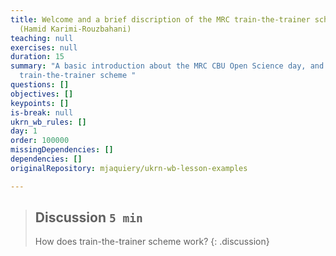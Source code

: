 ```yaml
---
title: Welcome and a brief discription of the MRC train-the-trainer scheme
  (Hamid Karimi-Rouzbahani)
teaching: null
exercises: null
duration: 15
summary: "A basic introduction about the MRC CBU Open Science day, and the MRC
  train-the-trainer scheme "
questions: []
objectives: []
keypoints: []
is-break: null
ukrn_wb_rules: []
day: 1
order: 100000
missingDependencies: []
dependencies: []
originalRepository: mjaquiery/ukrn-wb-lesson-examples

---
```

> ## Discussion `5 min`
> How does train-the-trainer scheme work?
{: .discussion}